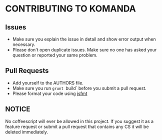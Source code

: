 # CONTRIBUTING TO KOMANDA

## Issues

* Make sure you explain the issue in detail and show error output when necessary.
* Please don't open duplicate issues. Make sure no one has asked your question or reported your same problem.

## Pull Requests

* Add yourself to the AUTHORS file.
* Make sure you run `grunt `build` before you submit a pull request. 
* Please format your code using [jsfmt](https://github.com/rdio/jsfmt)

## NOTICE

No coffeescript will ever be allowed in this project. If you suggest it as a
feature request or submit a pull request that contains any CS it will be deleted immediately. 

